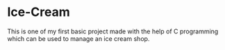 # Ice-Cream
This is one of my first basic project made with the help of C programming which can be used to manage an ice cream shop.

